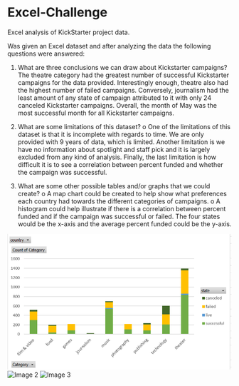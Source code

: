 # Excel-Challenge
Excel analysis of KickStarter project data.

Was given an Excel dataset and after analyzing the data the following questions were answered:

1.  What are three conclusions we can draw about Kickstarter campaigns?
The theatre category had the greatest number of successful Kickstarter campaigns for the data provided. Interestingly enough, theatre also had the highest number of failed campaigns.
Conversely, journalism had the least amount of any state of campaign attributed to it with only 24 canceled Kickstarter campaigns.
Overall, the month of May was the most successful month for all Kickstarter campaigns.

2.  What are some limitations of this dataset? 
o  One of the limitations of this dataset is that it is incomplete with regards to time. We are only provided with 9 years of data, which is limited. Another limitation is we have no information about spotlight and staff pick and it is largely excluded from any kind of analysis. Finally, the last limitation is how difficult it is to see a correlation between percent funded and whether the campaign was successful.

3.  What are some other possible tables and/or graphs that we could create?
o  A map chart could be created to help show what preferences each country had towards the different categories of campaigns.
o  A histogram could help illustrate if there is a correlation between percent funded and if the campaign was successful or failed. The four states would be the x-axis and the average percent funded could be the y-axis.

![Image](/Images/image.png)
![Image 2](/Images/image(2).png)
![Image 3](/Images/image(3).png)

